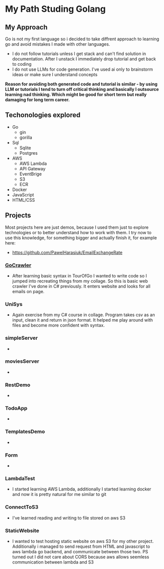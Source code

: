 # My Path Studing Golang

## My Approach 
Go is not my first language so i decided to take diffrent approach to learning go and avoid mistakes I made with other languages.
- I do not follow tutorials unless I get stack and can't find solution in documentation. After I unstack I immediately drop tutorial and get back to coding
- I do not use LLMs for code generation. I've used ai only to brainstorm ideas or make sure I understand concepts

**Reason for avoiding both generated code and tutorial is similar - by using LLM or tutorials I tend to turn off critical thinking and basically I outsource learning nad thinking. 
Which might be good for short term but really damaging for long term career.**

## Techonologies explored 
- Go
  - gin
  - gorilla
- Sql
  - Sqlite
  - Postgres
- AWS
  - AWS Lambda
  - API Gateway
  - EventBrige
  - S3
  - ECR
- Docker
- JavaScript
- HTML/CSS

## Projects 
Most projects here are just demos, because I used them just to explore technologies or to better understand how to work with them.
I try now to use this knowledge, for something bigger and actually finish it, for example here: 
- https://github.com/PawelHarasiuk/EmailExchangeRate

### <a href="https://github.com/PawelHarasiuk/GoStudy/tree/main/GoCrawler">GoCrawler</a>
- After learning basic syntax in TourOfGo I wanted to write code so I jumped into recreating things from my collage. So this is basic web crawler I've done in C# previously. It enters website and looks for all emails on page.
### UniSys
- 
  Again exercise from my C# course in collage. Program takes csv as an input, clean it and return in json format. It helped me play around with files and become more confident with syntax.
### simpleServer
- 
### moviesServer
- 
### RestDemo
- 
### TodoApp
- 
### TemplatesDemo
- 
### Form
- 
### LambdaTest
- I started learning AWS Lambda, additionally I started learning docker and now it is pretty natural for me similar to git
### ConnectToS3
- I've learned reading and writing to file stored on aws S3
### StaticWebsite
- I wanted to test hosting static website on aws S3 for my other project. Additionally i managed to send request from HTML and javascript to aws lambda go backend, and communicate between those two. PS turned out I did not care about CORS because aws allows seemless communication between lambda and S3
